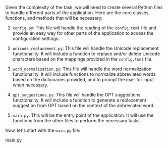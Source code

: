 Given the complexity of the task, we will need to create several Python files to handle different parts of the application. Here are the core classes, functions, and methods that will be necessary:

1. `config.py`: This file will handle the reading of the `config.toml` file and provide an easy way for other parts of the application to access the configuration settings.

2. `unicode_replacement.py`: This file will handle the Unicode replacement functionality. It will include a function to replace and/or delete Unicode characters based on the mappings provided in the `config.toml` file.

3. `word_normalization.py`: This file will handle the word normalization functionality. It will include functions to normalize abbreviated words based on the dictionaries provided, and to prompt the user for input when necessary.

4. `gpt_suggestions.py`: This file will handle the GPT suggestions functionality. It will include a function to generate a replacement suggestion from GPT based on the context of the abbreviated word.

5. `main.py`: This will be the entry point of the application. It will use the functions from the other files to perform the necessary tasks.

Now, let's start with the `main.py` file:

main.py
